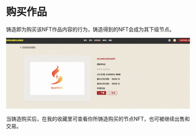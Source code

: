 # 购买作品

铸造即为购买该NFT作品内容的行为，铸造得到的NFT会成为其下级节点。

![](../.gitbook/assets/Picture12.gif)

当铸造购买后，在我的收藏里可查看你所铸造购买的节点NFT，也可被继续出售和交易。
